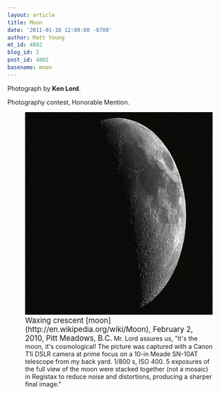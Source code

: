 ```yaml
---
layout: article
title: Moon
date: '2011-01-10 12:00:00 -0700'
author: Matt Young
mt_id: 4802
blog_id: 2
post_id: 4802
basename: moon
---
```

Photograph by **Ken Lord**.

Photography contest, Honorable Mention.

<figure>
<img src="/uploads/2010/Lord.Moon.jpg" alt="Lord.Moon.jpg" width="602" height="457" />
<figcaption markdown="span">
<big>Waxing crescent [moon](http://en.wikipedia.org/wiki/Moon), February 2, 2010, Pitt Meadows, B.C.</big>  Mr. Lord assures us, "It's the moon, it's cosmological!  The picture was captured with a Canon T1i DSLR camera at prime focus on a 10-in Meade SN-10AT telescope from my back yard.  1/800 s, ISO 400. 5 exposures of the full view of the moon were stacked together (not a mosaic) in Registax to reduce noise and distortions, producing a sharper final image."

</figcaption>
</figure>
